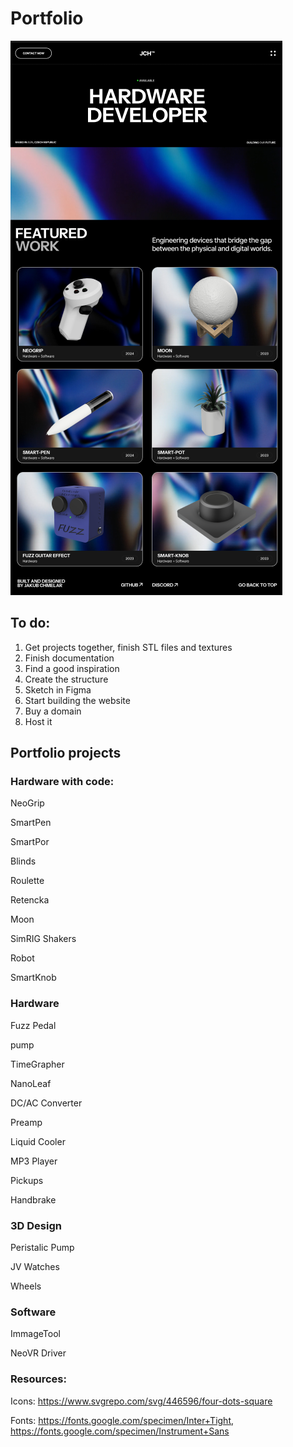 # Portfolio

[![Portfolio](https://github.com/AthemiS13/Portfolio/blob/main/images/image.png "Portfolio")](http://https://github.com/AthemiS13/Portfolio/blob/main/images/image.png "Portfolio")

## To do:
1. Get projects together, finish STL files and textures
2. Finish documentation
3. Find a good inspiration
4. Create the structure
5. Sketch in Figma
6. Start building the website
7. Buy a domain
8. Host it

## Portfolio projects

### Hardware with code:

NeoGrip

SmartPen

SmartPor

Blinds

Roulette

Retencka

Moon

SimRIG Shakers

Robot

SmartKnob


### Hardware

Fuzz Pedal

pump

TimeGrapher

NanoLeaf

DC/AC Converter

Preamp

Liquid Cooler

MP3 Player

Pickups

Handbrake

### 3D Design

Peristalic Pump

JV Watches

Wheels

### Software

ImmageTool

NeoVR Driver

### Resources:
Icons: https://www.svgrepo.com/svg/446596/four-dots-square

Fonts: https://fonts.google.com/specimen/Inter+Tight,  https://fonts.google.com/specimen/Instrument+Sans



